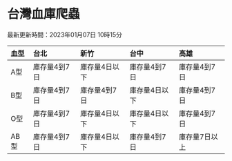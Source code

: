 # 台灣血庫爬蟲

最新更新時間：2023年01月07日 10時15分

| 血型   | 台北      | 新竹      | 台中      | 高雄      |
|:-----|:--------|:--------|:--------|:--------|
| A型   | 庫存量4到7日 | 庫存量4日以下 | 庫存量4到7日 | 庫存量4到7日 |
| B型   | 庫存量4到7日 | 庫存量4到7日 | 庫存量4日以下 | 庫存量4到7日 |
| O型   | 庫存量4到7日 | 庫存量4日以下 | 庫存量4日以下 | 庫存量4到7日 |
| AB型  | 庫存量4到7日 | 庫存量4日以下 | 庫存量4到7日 | 庫存量7日以上 |